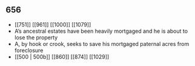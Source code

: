 ## 656
- [[751]] [[961]] [[1000]] [[1079]] 
- A’s ancestral estates have been heavily mortgaged and he is about to lose the property
- A, by hook or crook, seeks to save his mortgaged paternal acres from foreclosure
- [[500 | 500b]] [[860]] [[874]] [[1029]] 

